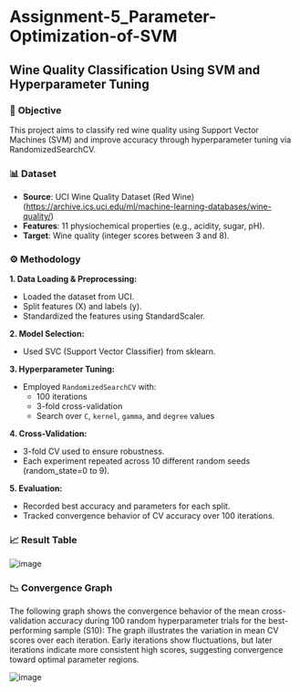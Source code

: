 # Assignment-5_Parameter-Optimization-of-SVM

## **Wine Quality Classification Using SVM and Hyperparameter Tuning**
### 📌 **Objective**
This project aims to classify red wine quality using Support Vector Machines (SVM) and improve accuracy through hyperparameter tuning via RandomizedSearchCV.


### 📊 **Dataset**

- **Source**: UCI Wine Quality Dataset (Red Wine) (https://archive.ics.uci.edu/ml/machine-learning-databases/wine-quality/)
- **Features**: 11 physiochemical properties (e.g., acidity, sugar, pH).
- **Target**: Wine quality (integer scores between 3 and 8).

### ⚙️ **Methodology**
**1. Data Loading & Preprocessing:**
  - Loaded the dataset from UCI.
  - Split features (X) and labels (y).
  - Standardized the features using StandardScaler.

**2. Model Selection:**
  - Used SVC (Support Vector Classifier) from sklearn.

**3. Hyperparameter Tuning:**
   - Employed `RandomizedSearchCV` with:
      - 100 iterations
      - 3-fold cross-validation
      - Search over `C`, `kernel`, `gamma`, and `degree` values

**4. Cross-Validation:**
  - 3-fold CV used to ensure robustness.
  - Each experiment repeated across 10 different random seeds (random_state=0 to 9).

**5. Evaluation:**
  - Recorded best accuracy and parameters for each split.
  - Tracked convergence behavior of CV accuracy over 100 iterations.


### 📈 **Result Table**

![image](https://github.com/user-attachments/assets/8e98c05f-9bd9-4025-81c0-d8f2af38f603)


### 📉 **Convergence Graph**
The following graph shows the convergence behavior of the mean cross-validation accuracy during 100 random hyperparameter trials for the best-performing sample (S10):
   The graph illustrates the variation in mean CV scores over each iteration.
   Early iterations show fluctuations, but later iterations indicate more consistent high scores, suggesting convergence toward optimal parameter regions.

   ![image](https://github.com/user-attachments/assets/95c3c848-8ac1-47f2-b8e0-25fae499df40)


